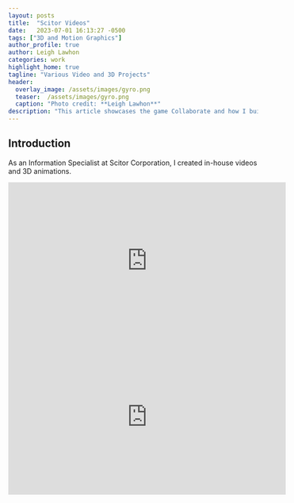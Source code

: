 ```yaml
---
layout: posts
title:  "Scitor Videos"
date:   2023-07-01 16:13:27 -0500
tags: ["3D and Motion Graphics"]
author_profile: true
author: Leigh Lawhon
categories: work
highlight_home: true
tagline: "Various Video and 3D Projects"
header:
  overlay_image: /assets/images/gyro.png
  teaser:  /assets/images/gyro.png
  caption: "Photo credit: **Leigh Lawhon**"
description: "This article showcases the game Collaborate and how I build it."
---
```


## Introduction
As an Information Specialist at Scitor Corporation, I created in-house videos and 3D animations.

<iframe width="560" height="315" src="https://www.youtube.com/embed/8-6ddXqW9W4?si=a4JN1Dp34OP5aPkK" title="YouTube video player" frameborder="0" allow="accelerometer; autoplay; clipboard-write; encrypted-media; gyroscope; picture-in-picture; web-share" allowfullscreen></iframe>

<iframe width="560" height="315" src="https://www.youtube.com/embed/yiSOaidlxSQ?si=8Tw5fhrKxzK9R0MR" title="YouTube video player" frameborder="0" allow="accelerometer; autoplay; clipboard-write; encrypted-media; gyroscope; picture-in-picture; web-share" allowfullscreen></iframe>
